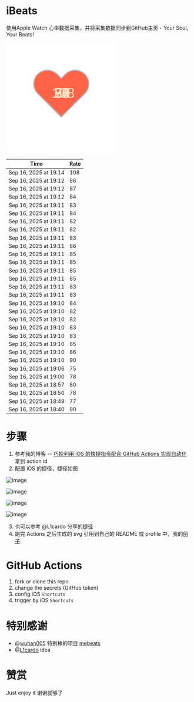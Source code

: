 # iBeats
使用Apple Watch 心率数据采集，并将采集数据同步到GitHub主页 - Your Soul, Your Beats!

![](./files/heart.svg)

<!--START_SECTION:my_heart_rate-->
| Time | Rate | 
 | ---- | ---- | 
| Sep 16, 2025 at 19:14 | 108 |
| Sep 16, 2025 at 19:12 | 86 |
| Sep 16, 2025 at 19:12 | 87 |
| Sep 16, 2025 at 19:12 | 84 |
| Sep 16, 2025 at 19:11 | 83 |
| Sep 16, 2025 at 19:11 | 84 |
| Sep 16, 2025 at 19:11 | 82 |
| Sep 16, 2025 at 19:11 | 82 |
| Sep 16, 2025 at 19:11 | 83 |
| Sep 16, 2025 at 19:11 | 86 |
| Sep 16, 2025 at 19:11 | 85 |
| Sep 16, 2025 at 19:11 | 85 |
| Sep 16, 2025 at 19:11 | 85 |
| Sep 16, 2025 at 19:11 | 85 |
| Sep 16, 2025 at 19:11 | 83 |
| Sep 16, 2025 at 19:11 | 83 |
| Sep 16, 2025 at 19:10 | 84 |
| Sep 16, 2025 at 19:10 | 82 |
| Sep 16, 2025 at 19:10 | 82 |
| Sep 16, 2025 at 19:10 | 83 |
| Sep 16, 2025 at 19:10 | 83 |
| Sep 16, 2025 at 19:10 | 85 |
| Sep 16, 2025 at 19:10 | 86 |
| Sep 16, 2025 at 19:10 | 90 |
| Sep 16, 2025 at 19:06 | 75 |
| Sep 16, 2025 at 19:00 | 78 |
| Sep 16, 2025 at 18:57 | 80 |
| Sep 16, 2025 at 18:50 | 78 |
| Sep 16, 2025 at 18:49 | 77 |
| Sep 16, 2025 at 18:40 | 90 |

<!--END_SECTION:my_heart_rate-->

# 步骤
1. 参考我的博客 -- [巧妙利用 iOS 的快捷指令配合 GitHub Actions 实现自动化](https://github.com/yihong0618/gitblog/issues/198) 拿到 action id
2. 配置 iOS 的捷径，捷径如图

![image](https://user-images.githubusercontent.com/15976103/122154218-0db0b480-ce97-11eb-93bb-5aec07c558dc.png)

![image](https://user-images.githubusercontent.com/15976103/122154236-186b4980-ce97-11eb-8e4b-70551a0391ae.png)

![image](https://user-images.githubusercontent.com/15976103/122154268-2d47dd00-ce97-11eb-902e-3acf292265a9.png)

![image](https://user-images.githubusercontent.com/15976103/122174055-fa144680-ceb4-11eb-9be2-3eb83cd516f7.png)

3. 也可以参考 @L1cardo 分享的[捷径](https://www.icloud.com/shortcuts/6ab6047b459c41ad822ad6b94b1c03d4)
4. 跑完 Actions 之后生成的 svg 引用到自己的 README 或 profile 中，我的[例子](https://github.com/yihong0618) 

# GitHub Actions

1. fork or clone this repo
2. change the secrets (GitHub token)
3. config iOS `Shortcuts` 
4. trigger by iOS `Shortcuts`

# 特别感谢
- @[wuhan005](https://github.com/wuhan005) 特别棒的项目 [mebeats](https://github.com/wuhan005/mebeats)
- @[L1cardo](https://github.com/L1cardo) idea

# 赞赏
Just enjoy it
谢谢就够了
